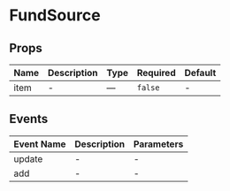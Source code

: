 # FundSource

## Props

<!-- @vuese:FundSource:props:start -->
|Name|Description|Type|Required|Default|
|---|---|---|---|---|
|item|-|—|`false`|-|

<!-- @vuese:FundSource:props:end -->


## Events

<!-- @vuese:FundSource:events:start -->
|Event Name|Description|Parameters|
|---|---|---|
|update|-|-|
|add|-|-|

<!-- @vuese:FundSource:events:end -->


